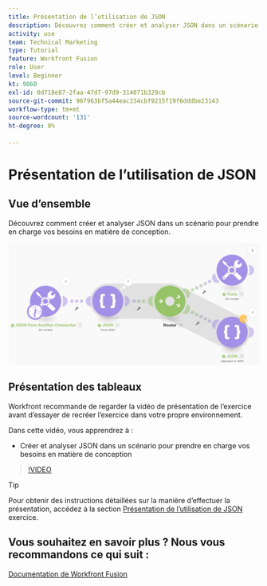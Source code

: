```yaml
---
title: Présentation de l’utilisation de JSON
description: Découvrez comment créer et analyser JSON dans un scénario pour prendre en charge vos besoins en matière de conception dans [!DNL Adobe Workfront Fusion].
activity: use
team: Technical Marketing
type: Tutorial
feature: Workfront Fusion
role: User
level: Beginner
kt: 9060
exl-id: 0d718e87-2faa-47d7-97d9-314071b329cb
source-git-commit: 96f963bf5a44eac234cbf9215f19f6dddbe23143
workflow-type: tm+mt
source-wordcount: '131'
ht-degree: 0%

---
```


# Présentation de l’utilisation de JSON

## Vue d’ensemble

Découvrez comment créer et analyser JSON dans un scénario pour prendre en charge vos besoins en matière de conception.

![Une image d&#39;un scénario de fusion](assets/final-functional-bits-and-bobs-2.png)

## Présentation des tableaux

Workfront recommande de regarder la vidéo de présentation de l’exercice avant d’essayer de recréer l’exercice dans votre propre environnement.

Dans cette vidéo, vous apprendrez à :

* Créer et analyser JSON dans un scénario pour prendre en charge vos besoins en matière de conception

>[!VIDEO](https://video.tv.adobe.com/v/335301/?quality=12)

>[!TIP]
>
>Pour obtenir des instructions détaillées sur la manière d’effectuer la présentation, accédez à la section [Présentation de l’utilisation de JSON](https://experienceleague.adobe.com/docs/workfront-learn/tutorials-workfront/fusion/exercises/working-with-json.html?lang=en) exercice.


## Vous souhaitez en savoir plus ? Nous vous recommandons ce qui suit :

[Documentation de Workfront Fusion](https://experienceleague.adobe.com/docs/workfront/using/adobe-workfront-fusion/workfront-fusion-2.html?lang=en)
